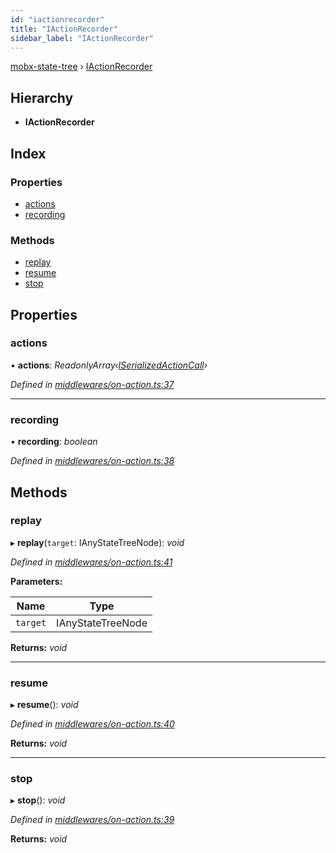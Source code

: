 ```yaml
---
id: "iactionrecorder"
title: "IActionRecorder"
sidebar_label: "IActionRecorder"
---
```


[mobx-state-tree](../index.md) › [IActionRecorder](iactionrecorder.md)

## Hierarchy

* **IActionRecorder**

## Index

### Properties

* [actions](iactionrecorder.md#actions)
* [recording](iactionrecorder.md#recording)

### Methods

* [replay](iactionrecorder.md#replay)
* [resume](iactionrecorder.md#resume)
* [stop](iactionrecorder.md#stop)

## Properties

###  actions

• **actions**: *ReadonlyArray‹[ISerializedActionCall](iserializedactioncall.md)›*

*Defined in [middlewares/on-action.ts:37](https://github.com/mobxjs/mobx-state-tree/blob/2d85314b/packages/mobx-state-tree/src/middlewares/on-action.ts#L37)*

___

###  recording

• **recording**: *boolean*

*Defined in [middlewares/on-action.ts:38](https://github.com/mobxjs/mobx-state-tree/blob/2d85314b/packages/mobx-state-tree/src/middlewares/on-action.ts#L38)*

## Methods

###  replay

▸ **replay**(`target`: IAnyStateTreeNode): *void*

*Defined in [middlewares/on-action.ts:41](https://github.com/mobxjs/mobx-state-tree/blob/2d85314b/packages/mobx-state-tree/src/middlewares/on-action.ts#L41)*

**Parameters:**

Name | Type |
------ | ------ |
`target` | IAnyStateTreeNode |

**Returns:** *void*

___

###  resume

▸ **resume**(): *void*

*Defined in [middlewares/on-action.ts:40](https://github.com/mobxjs/mobx-state-tree/blob/2d85314b/packages/mobx-state-tree/src/middlewares/on-action.ts#L40)*

**Returns:** *void*

___

###  stop

▸ **stop**(): *void*

*Defined in [middlewares/on-action.ts:39](https://github.com/mobxjs/mobx-state-tree/blob/2d85314b/packages/mobx-state-tree/src/middlewares/on-action.ts#L39)*

**Returns:** *void*
